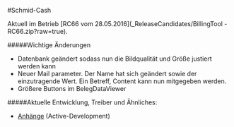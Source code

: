 #Schmid-Cash

Aktuell im Betrieb [RC66 vom 28.05.2016](_ReleaseCandidates/BillingTool - RC66.zip?raw=true).

#####Wichtige Änderungen
* Datenbank geändert sodass nun die Bildqualität und Größe justiert werden kann
* Neuer Mail parameter. Der Name hat sich geändert sowie der einzutragende Wert. Ein Betreff, Content kann nun mitgegeben werden.
* Größere Buttons im BelegDataViewer
[](CHANGELOGEND)

#####Aktuelle Entwicklung, Treiber und Ähnliches:
* [Anhänge](https://github.com/cssack/ProjectSchmid/tree/Active-Development/TanzschuleSchmid/_Anh%C3%A4nge) (Active-Development)
